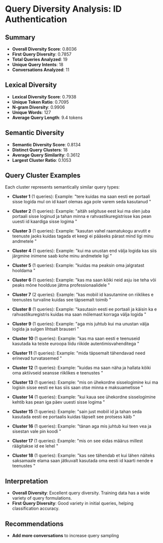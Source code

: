 # Query Diversity Analysis: ID Authentication

## Summary

- **Overall Diversity Score**: 0.8036
- **First Query Diversity**: 0.7857
- **Total Queries Analyzed**: 19
- **Unique Query Intents**: 18
- **Conversations Analyzed**: 11

## Lexical Diversity

- **Lexical Diversity Score**: 0.7938
- **Unique Token Ratio**: 0.7095
- **N-gram Diversity**: 0.9906
- **Unique Words**: 127
- **Average Query Length**: 9.4 tokens

## Semantic Diversity

- **Semantic Diversity Score**: 0.8134
- **Distinct Query Clusters**: 18
- **Average Query Similarity**: 0.3612
- **Largest Cluster Ratio**: 0.1053

## Query Cluster Examples

Each cluster represents semantically similar query types:

- **Cluster 1** (1 queries):
  Example: "tere  kuidas ma saan eesti ee portaali sisse logida  mul on id kaart olemas  aga pole varem seda kasutanud "

- **Cluster 2** (1 queries):
  Example: "aitäh selgituse eest  kui ma olen juba portaali sisse loginud ja tahan minna e rahvastikuregistrisse  kas pean uuesti id kaardiga sisse logima "

- **Cluster 3** (1 queries):
  Example: "kasutan vahel raamatukogu arvutit e teenuste jaoks  kuidas tagada  et keegi ei pääseks pärast mind ligi minu andmetele "

- **Cluster 4** (1 queries):
  Example: "kui ma unustan end välja logida  kas siis järgmine inimene saab kohe minu andmetele ligi "

- **Cluster 5** (1 queries):
  Example: "kuidas ma peaksin oma jalgratast hooldama "

- **Cluster 6** (1 queries):
  Example: "kas ma saan kõiki neid asju ise teha või peaks mõne hoolduse jätma professionaalidele "

- **Cluster 7** (2 queries):
  Example: "kas mobiil id kasutamine on riiklikes e teenustes turvaline  kuidas see täpsemalt toimib "

- **Cluster 8** (1 queries):
  Example: "kasutasin eesti ee portaali ja käisin ka e rahvastikuregistris  kuidas ma saan mõlemast korraga välja logida "

- **Cluster 9** (1 queries):
  Example: "aga mis juhtub  kui ma unustan välja logida ja sulgen lihtsalt brauseri "

- **Cluster 10** (1 queries):
  Example: "kas ma saan eesti e teenuseid kasutada ka teiste euroopa liidu riikide autentimisvahenditega "

- **Cluster 11** (1 queries):
  Example: "mida täpsemalt tähendavad need erinevad turvatasemed "

- **Cluster 12** (1 queries):
  Example: "kuidas ma saan näha ja hallata kõiki oma aktiivseid seansse riiklikes e teenustes "

- **Cluster 13** (1 queries):
  Example: "mis on ühekordne sisselogimine  kui ma logisin sisse eesti ee  kas siis saan otse minna e maksuametisse "

- **Cluster 14** (1 queries):
  Example: "kui kaua see ühekordne sisselogimine kehtib  kas pean iga päev uuesti sisse logima "

- **Cluster 15** (1 queries):
  Example: "sain just mobiil id ja tahan seda kasutada eesti ee portaalis  kuidas täpselt see protsess käib "

- **Cluster 16** (1 queries):
  Example: "tänan  aga mis juhtub  kui teen vea ja sisestan vale pin koodi "

- **Cluster 17** (1 queries):
  Example: "mis on see eidas määrus  millest räägitakse id ee lehel "

- **Cluster 18** (1 queries):
  Example: "kas see tähendab  et kui lähen näiteks saksamaale elama  saan jätkuvalt kasutada oma eesti id kaarti nende e teenustes "

## Interpretation

- **Overall Diversity**: Excellent query diversity. Training data has a wide variety of query formulations.
- **First Query Diversity**: Good variety in initial queries, helping classification accuracy.

## Recommendations

- **Add more conversations** to increase query sampling